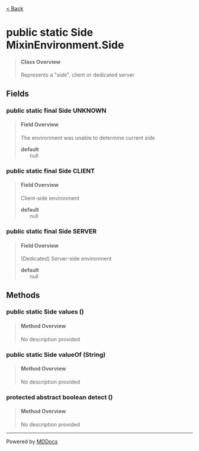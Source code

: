 [< Back](../README.md)
# public static Side MixinEnvironment.Side #
>#### Class Overview ####
>Represents a "side", client or dedicated server
## Fields ##
### public static final Side UNKNOWN ###
>#### Field Overview ####
>The environment was unable to determine current side
>
>**default**<br />
>&nbsp;&nbsp;&nbsp;&nbsp;&nbsp;&nbsp;null
>
### public static final Side CLIENT ###
>#### Field Overview ####
>Client-side environment
>
>**default**<br />
>&nbsp;&nbsp;&nbsp;&nbsp;&nbsp;&nbsp;null
>
### public static final Side SERVER ###
>#### Field Overview ####
>(Dedicated) Server-side environment
>
>**default**<br />
>&nbsp;&nbsp;&nbsp;&nbsp;&nbsp;&nbsp;null
>
## Methods ##
### public static Side values () ###
>#### Method Overview ####
>No description provided
>
### public static Side valueOf (String) ###
>#### Method Overview ####
>No description provided
>
### protected abstract boolean detect () ###
>#### Method Overview ####
>No description provided
>

---
Powered by [MDDocs](https://github.com/VRCube/MDDocs)
